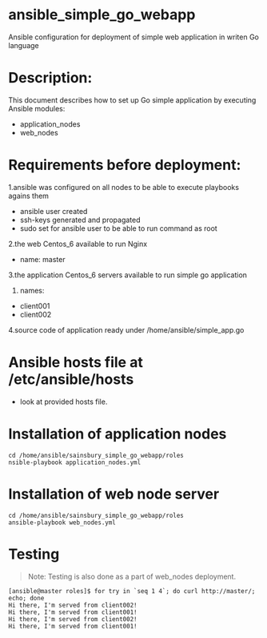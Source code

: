 # ansible_simple_go_webapp
Ansible configuration for deployment of simple web application in writen Go language

# Description:

This document describes how to set up Go simple application by executing Ansible modules:
- application_nodes
- web_nodes

# Requirements before deployment:
1.ansible was configured on all nodes to be able to execute playbooks agains them
* ansible user created
* ssh-keys generated and propagated
* sudo set for ansible user to be able to run command as root

2.the web Centos_6 available to run Nginx
* name: master

3.the application Centos_6 servers available to run simple go application
  1. names:
   * client001
   * client002

4.source code of application ready under /home/ansible/simple_app.go

# Ansible hosts file at /etc/ansible/hosts
- look at provided hosts file.

# Installation of application nodes
```
cd /home/ansible/sainsbury_simple_go_webapp/roles
nsible-playbook application_nodes.yml
```

# Installation of web node server
```
cd /home/ansible/sainsbury_simple_go_webapp/roles
ansible-playbook web_nodes.yml
```

# Testing
> Note: Testing is also done as a part of web_nodes deployment.
```
[ansible@master roles]$ for try in `seq 1 4`; do curl http://master/; echo; done
Hi there, I'm served from client002!
Hi there, I'm served from client001!
Hi there, I'm served from client002!
Hi there, I'm served from client001!
```
